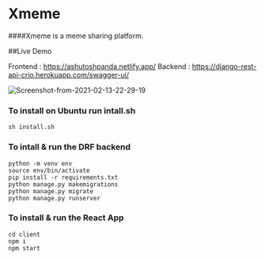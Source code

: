 # Xmeme

####Xmeme is a meme sharing platform.

##Live Demo

Frontend : https://ashutoshpanda.netlify.app/
Backend : https://django-rest-api-crio.herokuapp.com/swagger-ui/

<img src="https://i.ibb.co/qBVDQJk/Screenshot-from-2021-02-13-22-29-19.png" alt="Screenshot-from-2021-02-13-22-29-19" border="0">

### To install on Ubuntu run intall.sh 
```
sh install.sh
```
### To intall & run the DRF backend

```
python -m venv env
source env/bin/activate
pip install -r requirements.txt
python manage.py makemigrations
python manage.py migrate
python manage.py runserver
```

### To install & run the React App

```
cd client
npm i
npm start
```
